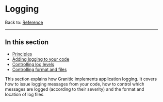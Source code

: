 # Logging
Back to: [Reference](README.md)

---
## In this section

  * [Principles](log-principles.md)
  * [Adding logging to your code](log-code.md)
  * [Controlling log levels](log-levels.md)
  * [Controlling format and files](log-format.md)
  
  
This section explains how Granitic implements application logging. It covers how to issue logging messages from your
code, how to control which messages are logged (according to their severity) and the format and location of log files.
